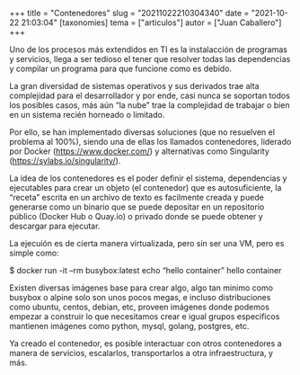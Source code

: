 +++
title = "Contenedores"
slug = "20211022210304340"
date = "2021-10-22 21:03:04"
[taxonomies]
tema = ["articulos"]
autor = ["Juan Caballero"]
+++

Uno de los procesos más extendidos en TI es la instalacción de programas
y servicios, llega a ser tedioso el tener que resolver todas las
dependencias y compilar un programa para que funcione como es debido.

La gran diversidad de sistemas operativos y sus derivados trae alta
complejidad para el desarrollador y por ende, casi nunca se soportan
todos los posibles casos, más aún “la nube” trae la complejidad de
trabajar o bien en un sistema recién horneado o limitado.

Por ello, se han implementado diversas soluciones (que no resuelven el
problema al 100%), siendo una de ellas los llamados contenedores,
liderado por Docker (https://www.docker.com/) y alternativas como
Singularity (https://sylabs.io/singularity/).

<!-- more -->
La idea de los contenedores es el poder definir el sistema, dependencias
y ejecutables para crear un objeto (el contenedor) que es
autosuficiente, la “receta” escrita en un archivo de texto es facilmente
creada y puede generarse como un binario que se puede depositar en un
repositorio público (Docker Hub o Quay.io) o privado donde se puede
obtener y descargar para ejecutar.

La ejecuión es de cierta manera virtualizada, pero sin ser una VM, pero
es simple como:

$ docker run -it –rm busybox:latest echo “hello container” hello
container

Existen diversas imágenes base para crear algo, algo tan minimo como
busybox o alpine solo son unos pocos megas, e incluso distribuciones
como ubuntu, centos, debian, etc, proveen imágenes donde podemos empezar
a construir lo que necesitamos crear e igual grupos especificos
mantienen imágenes como python, mysql, golang, postgres, etc.

Ya creado el contenedor, es posible interactuar con otros contenedores a
manera de servicios, escalarlos, transportarlos a otra infraestructura,
y más.

